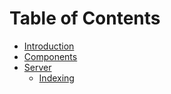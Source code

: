 # Table of Contents

* [Introduction](docs/introduction/README.md)
* [Components](docs/components/components.md)    
* [Server](docs/server/README.md)
    * [Indexing](docs/server/indexing.md)    
